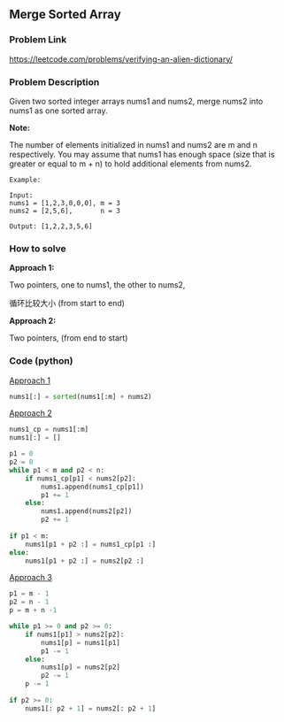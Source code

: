 ## Merge Sorted Array

### Problem Link
https://leetcode.com/problems/verifying-an-alien-dictionary/

### Problem Description 

Given two sorted integer arrays nums1 and nums2, merge nums2 into nums1 as one sorted array.

**Note:**

The number of elements initialized in nums1 and nums2 are m and n respectively.
You may assume that nums1 has enough space (size that is greater or equal to m + n) to hold additional elements from nums2.

```
Example:

Input:
nums1 = [1,2,3,0,0,0], m = 3
nums2 = [2,5,6],       n = 3

Output: [1,2,2,3,5,6]

```

### How to solve 

**Approach 1:** 

Two pointers, one to nums1, the other to nums2, 

循环比较大小 (from start to end)

**Approach 2:** 

Two pointers, (from end to start)

### Code (python)

[Approach 1](https://github.com/yanray/leetcode/blob/master/problems/0088_Merge_Sorted_Array/0088_Merge_Sorted_Array1.py)

```python
nums1[:] = sorted(nums1[:m] + nums2)
```
[Approach 2](https://github.com/yanray/leetcode/blob/master/problems/0088_Merge_Sorted_Array/0088_Merge_Sorted_Array2.py)

```python
nums1_cp = nums1[:m]
nums1[:] = []

p1 = 0
p2 = 0
while p1 < m and p2 < n:
    if nums1_cp[p1] < nums2[p2]:
        nums1.append(nums1_cp[p1])
        p1 += 1
    else:
        nums1.append(nums2[p2])
        p2 += 1
        
if p1 < m:
    nums1[p1 + p2 :] = nums1_cp[p1 :]
else:
    nums1[p1 + p2 :] = nums2[p2 :]
```

[Approach 3](https://github.com/yanray/leetcode/blob/master/problems/0088_Merge_Sorted_Array/0088_Merge_Sorted_Array3.py)

```python
p1 = m - 1
p2 = n - 1
p = m + n -1

while p1 >= 0 and p2 >= 0:
    if nums1[p1] > nums2[p2]:
        nums1[p] = nums1[p1]
        p1 -= 1
    else:
        nums1[p] = nums2[p2]
        p2 -= 1
    p -= 1
    
if p2 >= 0:
    nums1[: p2 + 1] = nums2[: p2 + 1]
```